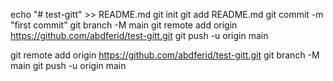 echo "# test-gitt" >> README.md
git init
git add README.md
git commit -m "first commit"
git branch -M main
git remote add origin https://github.com/abdferid/test-gitt.git
git push -u origin main

git remote add origin https://github.com/abdferid/test-gitt.git
git branch -M main
git push -u origin main